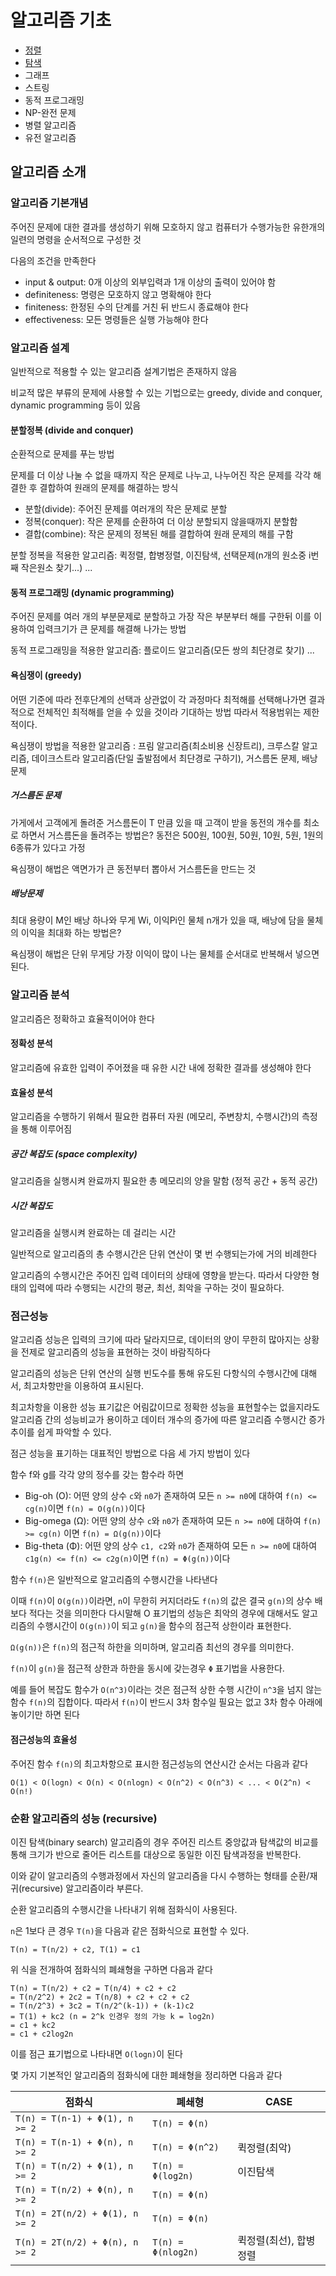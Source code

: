 # 알고리즘 기초

- [정렬](fundamental/sort)
- [탐색](fundamental/search)
- 그래프
- 스트링
- 동적 프로그래밍
- NP-완전 문제
- 병렬 알고리즘
- 유전 알고리즘

## 알고리즘 소개

### 알고리즘 기본개념

주어진 문제에 대한 결과를 생성하기 위해 모호하지 않고 컴퓨터가 수행가능한 유한개의 일련의 명령을 순서적으로 구성한 것

다음의 조건을 만족한다

- input & output: 0개 이상의 외부입력과 1개 이상의 출력이 있어야 함
- definiteness: 명령은 모호하지 않고 명확해야 한다
- finiteness: 한정된 수의 단계를 거친 뒤 반드시 종료해야 한다
- effectiveness: 모든 명령들은 실행 가능해야 한다

### 알고리즘 설계

일반적으로 적용할 수 있는 알고리즘 설계기법은 존재하지 않음

비교적 많은 부류의 문제에 사용할 수 있는 기법으로는 greedy, divide and conquer, dynamic programming 등이 있음

#### 분할정복 (divide and conquer)

순환적으로 문제를 푸는 방법

문제를 더 이상 나눌 수 없을 때까지 작은 문제로 나누고, 나누어진 작은 문제를 각각 해결한 후 결합하여 원래의 문제를 해결하는 방식

- 분할(divide): 주어진 문제를 여러개의 작은 문제로 분할
- 정복(conquer): 작은 문제를 순환하여 더 이상 분할되지 않을때까지 분할함
- 결합(combine): 작은 문제의 정복된 해를 결합하여 원래 문제의 해를 구함

분할 정복을 적용한 알고리즘: 퀵정렬, 합병정렬, 이진탐색, 선택문제(n개의 원소중 i번째 작은원소 찾기...) ...

#### 동적 프로그래밍 (dynamic programming)

주어진 문제를 여러 개의 부분문제로 분할하고 가장 작은 부분부터 해를 구한뒤 이를 이용하여 입력크기가 큰 문제를 해결해 나가는 방법

동적 프로그래밍을 적용한 알고리즘: 플로이드 알고리즘(모든 쌍의 최단경로 찾기) ...

#### 욕심쟁이 (greedy)

어떤 기준에 따라 전후단계의 선택과 상관없이 각 과정마다 최적해를 선택해나가면 결과적으로 전체적인 최적해를 얻을 수 있을 것이라 기대하는 방법
따라서 적용범위는 제한적이다.

욕심쟁이 방법을 적용한 알고리즘
: 프림 알고리즘(최소비용 신장트리), 크루스칼 알고리즘, 데이크스트라 알고리즘(단일 출발점에서 최단경로 구하기), 거스름돈 문제, 배낭문제

##### 거스름돈 문제

가게에서 고객에게 돌려준 거스름돈이 T 만큼 있을 때 고객이 받을 동전의 개수를 최소로 하면서 거스름돈을 돌려주는 방법은?
동전은 500원, 100원, 50원, 10원, 5원, 1원의 6종류가 있다고 가정

욕심쟁이 해법은 액면가가 큰 동전부터 뽑아서 거스름돈을 만드는 것

##### 배낭문제

최대 용량이 M인 배낭 하나와 무게 Wi, 이익Pi인 물체 n개가 있을 때, 배낭에 담을 물체의 이익을 최대화 하는 방법은?

욕심쟁이 해법은 단위 무게당 가장 이익이 많이 나는 물체를 순서대로 반복해서 넣으면 된다.

### 알고리즘 분석

알고리즘은 정확하고 효율적이어야 한다

#### 정확성 분석

알고리즘에 유효한 입력이 주어졌을 때 유한 시간 내에 정확한 결과를 생성해야 한다

#### 효율성 분석

알고리즘을 수행하기 위해서 필요한 컴퓨터 자원 (메모리, 주변창치, 수행시간)의 측정을 통해 이루어짐

##### 공간 복잡도 (space complexity)

알고리즘을 실행시켜 완료까지 필요한 총 메모리의 양을 말함 (정적 공간 + 동적 공간)

##### 시간 복잡도

알고리즘을 실행시켜 완료하는 데 걸리는 시간

일반적으로 알고리즘의 총 수행시간은 단위 연산이 몇 번 수행되는가에 거의 비례한다

알고리즘의 수행시간은 주어진 입력 데이터의 상태에 영향을 받는다.
따라서 다양한 형태의 입력에 따라 수행되는 시간의 평균, 최선, 최악을 구하는 것이 필요하다.

### 점근성능

알고리즘 성능은 입력의 크기에 따라 달라지므로, 데이터의 양이 무한히 많아지는 상황을 전제로 알고리즘의 성능을 표현하는 것이 바람직하다

알고리즘의 성능은 단위 연산의 실행 빈도수를 통해 유도된 다항식의 수행시간에 대해서, 최고차항만을 이용하여 표시된다.

최고차항을 이용한 성능 표기값은 어림값이므로 정확한 성능을 표현할수는 없을지라도
알고리즘 간의 성능비교가 용이하고 데이터 개수의 증가에 따른 알고리즘 수행시간 증가추이를 쉽게 파악할 수 있다.

점근 성능을 표기하는 대표적인 방법으로 다음 세 가지 방법이 있다

함수 f와 g를 각각 양의 정수를 갖는 함수라 하면

- Big-oh (O): 어떤 양의 상수 `c`와 `n0`가 존재하여 모든 `n >= n0`에 대하여 `f(n) <= cg(n)`이면 `f(n) = O(g(n))`이다
- Big-omega (Ω): 어떤 양의 상수 `c`와 `n0`가 존재하여 모든 `n >= n0`에 대하여 `f(n) >= cg(n)` 이면 `f(n) = Ω(g(n))`이다
- Big-theta (Φ): 어떤 양의 상수 `c1, c2`와 `n0`가 존재하여 모든 `n >= n0`에 대하여 `c1g(n) <= f(n) <= c2g(n)`이면 `f(n) = Φ(g(n))`이다

함수 `f(n)`은 일반적으로 알고리즘의 수행시간을 나타낸다

이때 `f(n)`이 `O(g(n))`이라면, `n`이 무한히 커지더라도 `f(n)`의 값은 결국 `g(n)`의 상수 배보다 적다는 것을 의미한다
다시말해 O 표기법의 성능은 최악의 경우에 대해서도 알고리즘의 수행시간이 `O(g(n))`이 되고 `g(n)`을 함수의 점근적 상한이라 표현한다.

`Ω(g(n))`은 `f(n)`의 점근적 하한을 의미하며, 알고리즘 최선의 경우를 의미한다.

`f(n)`이 `g(n)`을 점근적 상한과 하한을 동시에 갖는경우 `Φ` 표기법을 사용한다.

예를 들어 복잡도 함수가 `O(n^3)`이라는 것은 점근적 상한 수행 시간이 `n^3`을 넘지 않는 함수 `f(n)`의 집합이다.
따라서 `f(n)`이 반드시 3차 함수일 필요는 없고 3차 함수 아래에 놓이기만 하면 된다

#### 점근성능의 효율성

주어진 함수 `f(n)`의 최고차항으로 표시한 점근성능의 연산시간 순서는 다음과 같다

`O(1) < O(logn) < O(n) < O(nlogn) < O(n^2) < O(n^3) < ... < O(2^n) < O(n!)`

### 순환 알고리즘의 성능 (recursive)

이진 탐색(binary search) 알고리즘의 경우 주어진 리스트 중앙값과 탐색값의 비교를 통해
크기가 반으로 줄어든 리스트를 대상으로 동일한 이진 탐색과정을 반복한다.

이와 같이 알고리즘의 수행과정에서 자신의 알고리즘을 다시 수행하는 형태를 순환/재귀(recursive) 알고리즘이라 부른다.

순환 알고리즘의 수행시간을 나타내기 위해 점화식이 사용된다.

`n`은 1보다 큰 경우 `T(n)`을 다음과 같은 점화식으로 표현할 수 있다.

`T(n) = T(n/2) + c2, T(1) = c1`

위 식을 전개하여 점화식의 폐쇄형을 구하면 다음과 같다

```text
T(n) = T(n/2) + c2 = T(n/4) + c2 + c2
= T(n/2^2) + 2c2 = T(n/8) + c2 + c2 + c2
= T(n/2^3) + 3c2 = T(n/2^(k-1)) + (k-1)c2
= T(1) + kc2 (n = 2^k 인경우 정의 가능 k = log2n)
= c1 + kc2
= c1 + c2log2n
```

이를 점근 표기법으로 나타내면 `O(logn)`이 된다

몇 가지 기본적인 알고리즘의 점화식에 대한 폐쇄형을 정리하면 다음과 같다

| 점화식 | 폐쇄형 | CASE |
| --- | --- | --- |
| `T(n) = T(n-1) + Φ(1), n >= 2` | `T(n) = Φ(n)` | |
| `T(n) = T(n-1) + Φ(n), n >= 2` | `T(n) = Φ(n^2)` | 퀵정렬(최악) |
| `T(n) = T(n/2) + Φ(1), n >= 2` | `T(n) = Φ(log2n)` | 이진탐색 |
| `T(n) = T(n/2) + Φ(n), n >= 2` | `T(n) = Φ(n)` | |
| `T(n) = 2T(n/2) + Φ(1), n >= 2` | `T(n) = Φ(n)` | |
| `T(n) = 2T(n/2) + Φ(n), n >= 2` | `T(n) = Φ(nlog2n)` | 퀵정렬(최선), 합병정렬 |
